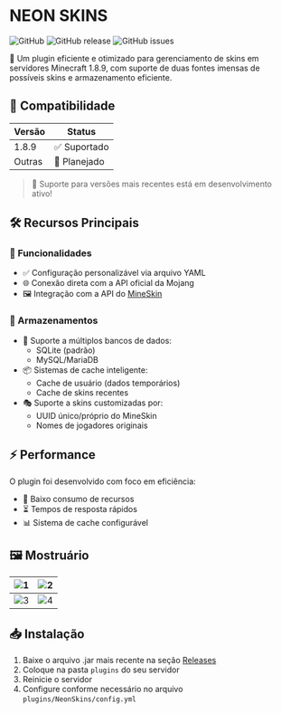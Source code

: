 # NEON SKINS

![GitHub](https://img.shields.io/github/license/neomin-2007/neon-skins?color=ff69b4)
![GitHub release](https://img.shields.io/github/v/release/neomin-2007/neon-skins?color=ff69b4)
![GitHub issues](https://img.shields.io/github/issues/neomin-2007/neon-skins?color=ff69b4)

🤖 Um plugin eficiente e otimizado para gerenciamento de skins em servidores Minecraft 1.8.9, com suporte de duas fontes imensas de possíveis skins e armazenamento eficiente.

## 🧪 Compatibilidade

| Versão | Status       |
|--------|--------------|
| 1.8.9  | ✅ Suportado |
| Outras | 🚧 Planejado |

> 📌 Suporte para versões mais recentes está em desenvolvimento ativo!

## 🛠 Recursos Principais

### 🔧 Funcionalidades
- ✅ Configuração personalizável via arquivo YAML
- 🌐 Conexão direta com a API oficial da Mojang
- 🖼️ Integração com a API do [MineSkin](https://mineskin.org)

### 🔧 Armazenamentos
- 💾 Suporte a múltiplos bancos de dados:
  - SQLite (padrão)
  - MySQL/MariaDB
- 📦 Sistemas de cache inteligente:
  - Cache de usuário (dados temporários)
  - Cache de skins recentes
- 🎭 Suporte a skins customizadas por:
  - UUID único/próprio do MineSkin
  - Nomes de jogadores originais

## ⚡ Performance

O plugin foi desenvolvido com foco em eficiência:
- 🚀 Baixo consumo de recursos
- ⏳ Tempos de resposta rápidos
- 📊 Sistema de cache configurável

## 🖼️ Mostruário

| ![1](https://imgur.com/blvIeA5.png) | ![2](https://imgur.com/onJeC7G.png) |
|--------------------------------------|--------------------------------------|
| ![3](https://imgur.com/W0794XY.png) | ![4](https://imgur.com/SJh0imm.png) |

## 📥 Instalação

1. Baixe o arquivo .jar mais recente na seção [Releases](https://github.com/seu-usuario/Neon-Skins/releases)
2. Coloque na pasta `plugins` do seu servidor
3. Reinicie o servidor
4. Configure conforme necessário no arquivo `plugins/NeonSkins/config.yml`
